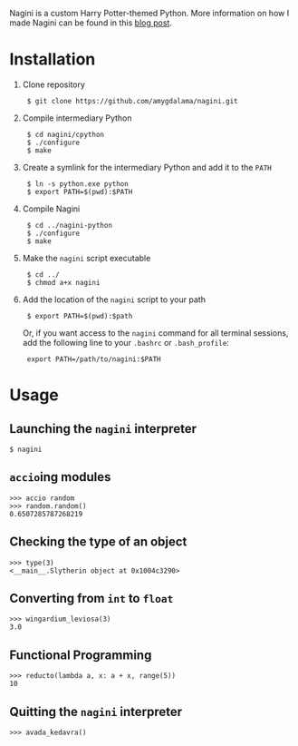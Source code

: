 Nagini is a custom Harry Potter-themed Python. More information on how I made Nagini can be found in this [blog post](http://mathamy.com/import-accio-bootstrapping-python-grammar.html).

# Installation

1. Clone repository

        $ git clone https://github.com/amygdalama/nagini.git

2. Compile intermediary Python

        $ cd nagini/cpython
        $ ./configure
        $ make

3. Create a symlink for the intermediary Python and add it to the `PATH`

        $ ln -s python.exe python
        $ export PATH=$(pwd):$PATH

4. Compile Nagini

        $ cd ../nagini-python
        $ ./configure
        $ make

5. Make the `nagini` script executable

        $ cd ../
        $ chmod a+x nagini

6. Add the location of the `nagini` script to your path

        $ export PATH=$(pwd):$path

    Or, if you want access to the `nagini` command for all terminal sessions, add the following line to your `.bashrc` or `.bash_profile`:

        export PATH=/path/to/nagini:$PATH


# Usage

## Launching the `nagini` interpreter

    $ nagini

## `accio`ing modules

    >>> accio random
    >>> random.random()
    0.6507285787268219

## Checking the type of an object

    >>> type(3)
    <__main__.Slytherin object at 0x1004c3290>

## Converting from `int` to `float`

    >>> wingardium_leviosa(3)
    3.0

## Functional Programming

    >>> reducto(lambda a, x: a + x, range(5))
    10

## Quitting the `nagini` interpreter

    >>> avada_kedavra()
